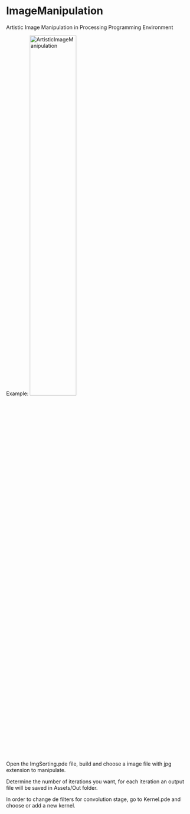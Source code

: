 # ImageManipulation
Artistic Image Manipulation in Processing Programming Environment

Example:
<img src="http://emilioparra.com/wp-content/uploads/2019/07/Yo1_b2-copy.jpg" alt="ArtisticImageManipulation" height="50%" width="50%"> 

Open the ImgSorting.pde file, build and choose a image file with jpg extension to manipulate.

Determine the number of iterations you want, for each iteration an output file will be saved in Assets/Out folder.

In order to change de filters for convolution stage, go to Kernel.pde and choose or add a new kernel.
